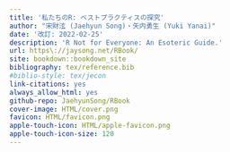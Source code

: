 ```yaml
--- 
title: '私たちのR: ベストプラクティスの探究'
author: "宋財泫 (Jaehyun Song)・矢内勇生 (Yuki Yanai)"
date: '改訂: 2022-02-25'
description: 'R Not for Everyone: An Esoteric Guide.'
url: https\://jaysong.net/RBook/
site: bookdown::bookdown_site
bibliography: tex/reference.bib
#biblio-style: tex/jecon
link-citations: yes
always_allow_html: yes
github-repo: JaehyunSong/RBook
cover-image: HTML/cover.png
favicon: HTML/favicon.png
apple-touch-icon: HTML/apple-favicon.png
apple-touch-icon-size: 120
---
```


<!-- 



# 紹介 {#preface .unnumbered}

<img src="figures/Cover.png" width="225" alt="RN4E" align="right" style="margin: 0 0 1em 1em; border-width: 1px; border-style: solid; border-color: black;" />

『私たちのR: ベストプラクティスの探究 (R Not for Everyone: An Esoteric Guide)』は[SONG Jaehyun](https://www.jaysong.net/) と [矢内勇生](https://yukiyanai.github.io) が共同で執筆するRプログラミングの「入門書」である。**統計学の本ではない**。また、**本書はデータ分析の手法の解説書でもない**。Rを用いたデータ分析については他の本を参照されたい。私たちが専門とする政治学におけるデータ分析については、以下の本を勧める。

- 浅野正彦, 矢内勇生. 2018. 『[Rによる計量政治学](https://www.ohmsha.co.jp/book/9784274223136/)』オーム社.
- 飯田健. 2013.『[計量政治分析](https://www.kyoritsu-pub.co.jp/bookdetail/9784320019249)』共立出版.
- 今井耕介（粕谷裕子, 原田勝孝, 久保浩樹 訳）2018.『[社会科学のためのデータ分析入門（上）（下）](https://www.iwanami.co.jp/book/b352348.html)』岩波書店.

本書が想定するのは、次のような希望をもつ読者である。

- 分析に入るまでの段階、つまりデータの入手やクリーニング方法が知りたい
- 分析結果を自分の思いどおりに可視化したい
- 複数のモデルを効率的に分析したい
- Rでシミュレーションがしたい
- Rと友達になりたい

本書を読んでも統計学やデータ分析を理解することはできない。本書の目的は、統計学やデータ分析についての知識を持った方々と、Rを使ってもっと効率的にデータ分析をする方法を共有することである。また、統計学やデータ分析を勉強する際に、プログラミングについての副読本として読むことも想定している。

本書を読み終える頃には、Rなしでは生活できなくなっていることだろう。

本書の執筆環境については本書の巻末節を参照されたい。

## 進捗状況 {-}

章立ては未定。著者が書きたいものから書く予定（全部で30~35章くらいになる見込み）。

- **第I部: Rの導入**
   - 第\@ref(aboutR)章: R? (50%)
   - 第\@ref(installation)章: Rのインストール (0%)
   - 第\@ref(ide)章: IDEの導入 (0%)
   - 第\@ref(R-Customize)章: 分析環境のカスタマイズ (0%)
   - 第\@ref(packages)章: Rパッケージ (50%)
- **第II部: Rの基礎**
   - 第\@ref(rbasic)章: 基本的な操作 (80%)
   - 第\@ref(io)章: データの入出力 (70%)
   - 第\@ref(datatype)章: データ型 (90%)
   - 第\@ref(datastructure)章: データ構造 (80%)
   - 第\@ref(programming)章: Rプログラミングの基礎 (75%)
   - 第\@ref(functions)章: 関数の自作 (50%)
- **第III部: データハンドリング**
   - 第\@ref(datahandling1)章: データハンドリング [基礎編: 抽出] (95%)
   - 第\@ref(datahandling2)章: データハンドリング [基礎編: 拡張] (95%)
   - 第\@ref(factor)章: データハンドリング [基礎編: factor型] (90%)
   - 第\@ref(tidydata)章: 整然データ構造 (85%)
   - 第\@ref(string)章: 文字列の処理 (0%)
- **第IV部: 可視化**
   - 第\@ref(visualization1)章: 可視化[理論] (85%)
   - 第\@ref(visualization2)章: 可視化[基礎] (85%)
   - 第\@ref(visualization3)章: 可視化[応用] (85%)
   - 第\@ref(visualization4)章: 可視化[発展] (85%)
- **第V部: 再現可能な研究**
   - 第\@ref(rmarkdown)章: R Markdown [基礎] (85%)
   - 第\@ref(rmarkdown2)章: R Markdown [応用] (0%)
   - 第\@ref(table)章: 表の作成 (0%)
   - 第\@ref(visualization5)章: モデルの可視化 (0%)
- **第VI部: 中級者向け**
   - 第\@ref(datahandling3)章: データハンドリング [応用編] (0%)
   - 第\@ref(iteration)章: 反復処理 (70%)
   - 第\@ref(oop)章: オブジェクト指向プログラミング (70%)
   - 第\@ref(monte)章: モンテカルロシミュレーション (50%)
   - 第\@ref(scraping)章: スクレイピング (0%)
   - 第\@ref(api)章: API (0%)

## 著者紹介 {-}

\begin{figure}

{\centering \includegraphics[width=0.5\linewidth]{figures/Authors/SongYanai} 

}

\caption{事例研究をこよなく愛する著者 (Portland, OR. 2016年2月)}(\#fig:preface-author)
\end{figure}

**Song Jaehyun**（宋 財泫 [ソン ジェヒョン]; 写真左）はR黒帯の大学教員。猫好き。
主な著書：[真に驚くべき業績を残しているが、この余白はそれを書くには狭すぎる](https://ja.wikipedia.org/wiki/フェルマーの最終定理)。
公開したRパッケージ: [BalanceR](https://github.com/JaehyunSong/BalanceR), [PRcalc](https://github.com/JaehyunSong/PRcalc), [SimpleConjoint](https://github.com/JaehyunSong/SimpleConjoint) など

* [関西大学](https://www.kansai-u.ac.jp/) [総合情報学部](https://www.kansai-u.ac.jp/Fc_inf/) 准教授
* Email: song@kansai-u.ac.jp
* Webpage: https://www.jaysong.net
* Twitter: [\@Tintstyle](https://twitter.com/Tintstyle)
* GitHub: https://github.com/JaehyunSong

**矢内勇生**（やない ゆうき; 写真右）はR歴15年の大学教員。猫好き。主な著書：『[Rによる計量政治学](https://github.com/yukiyanai/quant-methods-R)』（共著, オーム社, 2018年）, 『[政治経済学](http://www.yuhikaku.co.jp/books/detail/9784641150799)』（共著, 有斐閣, 2020年）
公開したRパッケージ：[rgamer](https://github.com/yukiyanai/rgamer)

* [高知工科大学](https://www.kochi-tech.ac.jp/) [経済・マネジメント学群](https://www.kochi-tech.ac.jp/academics/mng/) 准教授 
* Email: yanai.yuki@kochi-tech.ac.jp
* Webpage: https://yukiyanai.github.io
* Twitter: [\@yuki871](https://twitter.com/yuki871)
* GitHub: https://github.com/yukiyanai

## データのダウンロード {-}

本書のデータは全て筆者の GitHub リポジトリから入手可能である。データは以下の手順でダウンロードできる。

1. 本書の[GitHubリポジトリ](https://github.com/JaehyunSong/RBook) にアクセスする。
    * リポジトリのURL: https://github.com/JaehyunSong/RBook
2. dataフォルダーを選択する。
3. ダウンロードするファイル名を選択する。
4. 「Raw」を右クリックし、「Save Linked Contents As...」を選択する。
5. 保存するフォルダーを指定して、ダウンロードする。

## 本書における表記法 {-}

* コードは以下のように背景に色が付けられている部分である。


```{.r .numberLines}
print("Hello!")
```

* コードの中で`#`で始まる内容はコメントであり、分析に影響を与えない。ただし、`"`や`'`で囲まれた`#`はコメントではない。また、行の途中から`#`が入る場合、`#`以降は実行されない。


```{.r .numberLines}
# Hello!を出力するコード
print("Hello!")

# "や'内の#はコメントではない
print("この#はコメントではありません")

print("Hello World!") # Hellow World!を出力
```

* 出力結果は色付き背景かつ`##`で始まる箇所である。


```
## [1] "Hello!"
```

* オブジェクト名は`変数名`や`関数名()`のように文中の色付き背景で示された部分である。

* パッケージ名は{}で囲む。tidyverseパッケージの場合、{tidyverse}と表記する[^package-name]。

[^package-name]: ただし、パッケージ名を{}で囲むのは一般的な表記ではないことを断っておきたい。

## 著作権 {-}

<a rel="license" href="http://creativecommons.org/licenses/by-nc-nd/4.0/"><img alt="クリエイティブ・コモンズ・ライセンス" style="border-width:0" src="https://i.creativecommons.org/l/by-nc-nd/4.0/88x31.png" /></a>

本著作物は [クリエイティブ・コモンズ 表示-非営利-改変禁止 4.0国際ライセンス](http://creativecommons.org/licenses/by-nc-nd/4.0/)の下に提供されています。

-->
